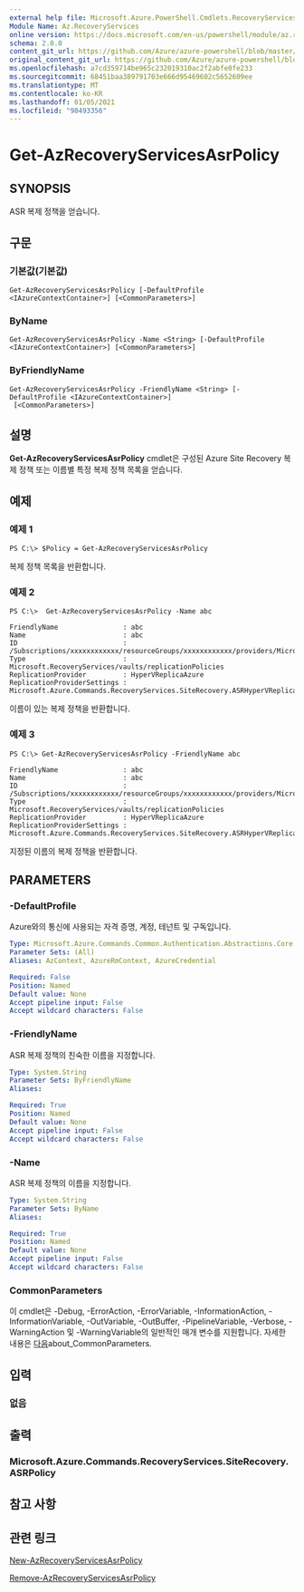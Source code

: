 ```yaml
---
external help file: Microsoft.Azure.PowerShell.Cmdlets.RecoveryServices.SiteRecovery.dll-Help.xml
Module Name: Az.RecoveryServices
online version: https://docs.microsoft.com/en-us/powershell/module/az.recoveryservices/get-azrecoveryservicesasrpolicy
schema: 2.0.0
content_git_url: https://github.com/Azure/azure-powershell/blob/master/src/RecoveryServices/RecoveryServices/help/Get-AzRecoveryServicesAsrPolicy.md
original_content_git_url: https://github.com/Azure/azure-powershell/blob/master/src/RecoveryServices/RecoveryServices/help/Get-AzRecoveryServicesAsrPolicy.md
ms.openlocfilehash: a7cd359714be965c232019310ac2f2abfe0fe233
ms.sourcegitcommit: 68451baa389791703e666d95469602c5652609ee
ms.translationtype: MT
ms.contentlocale: ko-KR
ms.lasthandoff: 01/05/2021
ms.locfileid: "98493356"
---
```

# Get-AzRecoveryServicesAsrPolicy

## SYNOPSIS
ASR 복제 정책을 얻습니다.

## 구문

### 기본값(기본값)
```
Get-AzRecoveryServicesAsrPolicy [-DefaultProfile <IAzureContextContainer>] [<CommonParameters>]
```

### ByName
```
Get-AzRecoveryServicesAsrPolicy -Name <String> [-DefaultProfile <IAzureContextContainer>] [<CommonParameters>]
```

### ByFriendlyName
```
Get-AzRecoveryServicesAsrPolicy -FriendlyName <String> [-DefaultProfile <IAzureContextContainer>]
 [<CommonParameters>]
```

## 설명
**Get-AzRecoveryServicesAsrPolicy** cmdlet은 구성된 Azure Site Recovery 복제 정책 또는 이름별 특정 복제 정책 목록을 얻습니다.

## 예제

### 예제 1
```
PS C:\> $Policy = Get-AzRecoveryServicesAsrPolicy
```

복제 정책 목록을 반환합니다.

### 예제 2
```
PS C:\>  Get-AzRecoveryServicesAsrPolicy -Name abc

FriendlyName                : abc
Name                        : abc
ID                          : /Subscriptions/xxxxxxxxxxxx/resourceGroups/xxxxxxxxxxxx/providers/Microsoft.RecoveryServices/vaults/xxxxxxxxxxxx/replicationPolicies/abc
Type                        : Microsoft.RecoveryServices/vaults/replicationPolicies
ReplicationProvider         : HyperVReplicaAzure
ReplicationProviderSettings : Microsoft.Azure.Commands.RecoveryServices.SiteRecovery.ASRHyperVReplicaAzurePolicyDetails
```

이름이 있는 복제 정책을 반환합니다.

### 예제 3
```
PS C:\> Get-AzRecoveryServicesAsrPolicy -FriendlyName abc

FriendlyName                : abc
Name                        : abc
ID                          : /Subscriptions/xxxxxxxxxxxx/resourceGroups/xxxxxxxxxxxx/providers/Microsoft.RecoveryServices/vaults/xxxxxxxxxxxx/replicationPolicies/abc
Type                        : Microsoft.RecoveryServices/vaults/replicationPolicies
ReplicationProvider         : HyperVReplicaAzure
ReplicationProviderSettings : Microsoft.Azure.Commands.RecoveryServices.SiteRecovery.ASRHyperVReplicaAzurePolicyDetails
```

지정된 이름의 복제 정책을 반환합니다.

## PARAMETERS

### -DefaultProfile
Azure와의 통신에 사용되는 자격 증명, 계정, 테넌트 및 구독입니다.


```yaml
Type: Microsoft.Azure.Commands.Common.Authentication.Abstractions.Core.IAzureContextContainer
Parameter Sets: (All)
Aliases: AzContext, AzureRmContext, AzureCredential

Required: False
Position: Named
Default value: None
Accept pipeline input: False
Accept wildcard characters: False
```

### -FriendlyName
ASR 복제 정책의 친숙한 이름을 지정합니다.

```yaml
Type: System.String
Parameter Sets: ByFriendlyName
Aliases:

Required: True
Position: Named
Default value: None
Accept pipeline input: False
Accept wildcard characters: False
```

### -Name
ASR 복제 정책의 이름을 지정합니다.

```yaml
Type: System.String
Parameter Sets: ByName
Aliases:

Required: True
Position: Named
Default value: None
Accept pipeline input: False
Accept wildcard characters: False
```

### CommonParameters
이 cmdlet은 -Debug, -ErrorAction, -ErrorVariable, -InformationAction, -InformationVariable, -OutVariable, -OutBuffer, -PipelineVariable, -Verbose, -WarningAction 및 -WarningVariable의 일반적인 매개 변수를 지원합니다. 자세한 내용은 [다음](http://go.microsoft.com/fwlink/?LinkID=113216)about_CommonParameters.

## 입력

### 없음

## 출력

### Microsoft.Azure.Commands.RecoveryServices.SiteRecovery.ASRPolicy

## 참고 사항

## 관련 링크

[New-AzRecoveryServicesAsrPolicy](./New-AzRecoveryServicesAsrPolicy.md)

[Remove-AzRecoveryServicesAsrPolicy](./Remove-AzRecoveryServicesAsrPolicy.md)
